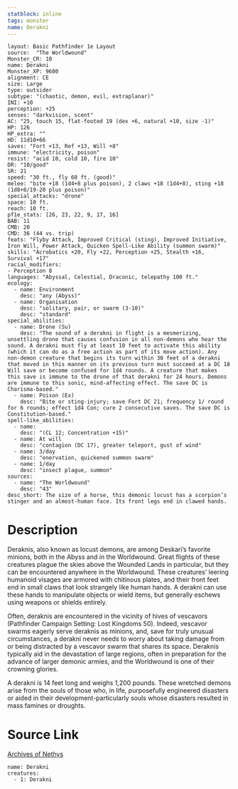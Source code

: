 ```yaml
---
statblock: inline
tags: monster
name: Derakni
---
```

```statblock
layout: Basic Pathfinder 1e Layout
source:  "The Worldwound"
Monster_CR: 10
name: Derakni
Monster_XP: 9600
alignment: CE
size: Large
type: outsider
subtype: "(chaotic, demon, evil, extraplanar)"
INI: +10
perception: +25
senses: "darkvision, scent"
AC: "25, touch 15, flat-footed 19 (dex +6, natural +10, size -1)"
HP: 126
HP_extra: ""
HD: 11d10+66
saves: "Fort +13, Ref +13, Will +8"
immune: "electricity, poison"
resist: "acid 10, cold 10, fire 10"
DR: "10/good"
SR: 21
speed: "30 ft., fly 60 ft. (good)"
melee: "bite +18 (1d4+8 plus poison), 2 claws +18 (1d4+8), sting +18 (1d8+8/19-20 plus poison)"
special_attacks: "drone"
space: 10 ft.
reach: 10 ft.
pf1e_stats: [26, 23, 22, 9, 17, 16]
BAB: 11
CMB: 20
CMD: 36 (44 vs. trip)
feats: "Flyby Attack, Improved Critical (sting), Improved Initiative, Iron Will, Power Attack, Quicken Spell-Like Ability (summon swarm)"
skills: "Acrobatics +20, Fly +22, Perception +25, Stealth +16, Survival +17"
racial_modifiers:
- Perception 8
languages: "Abyssal, Celestial, Draconic, telepathy 100 ft."
ecology:
  - name: Environment
    desc: "any (Abyss)"
  - name: Organisation
    desc: "solitary, pair, or swarm (3-10)"
    desc: "standard"
special_abilities:
  - name: Drone (Su)
    desc: "The sound of a derakni in flight is a mesmerizing, unsettling drone that causes confusion in all non-demons who hear the sound. A derakni must fly at least 10 feet to activate this ability (which it can do as a free action as part of its move action). Any non-demon creature that begins its turn within 30 feet of a derakni that moved in this manner on its previous turn must succeed at a DC 18 Will save or become confused for 1d4 rounds. A creature that makes this save is immune to the drone of that derakni for 24 hours. Demons are immune to this sonic, mind-affecting effect. The save DC is Charisma-based."
  - name: Poison (Ex)
    desc: "Bite or sting-injury; save Fort DC 21; frequency 1/ round for 6 rounds; effect 1d4 Con; cure 2 consecutive saves. The save DC is Constitution-based."
spell-like_abilities:
  - name:
    desc: "(CL 12; Concentration +15)"
  - name: At will
    desc: "contagion (DC 17), greater teleport, gust of wind"
  - name: 3/day
    desc: "enervation, quickened summon swarm"
  - name: 1/day
    desc: "insect plague, summon"
sources:
  - name: "The Worldwound"
    desc: "43"
desc_short: The size of a horse, this demonic locust has a scorpion’s stinger and an almost-human face. Its front legs end in clawed hands. 
```
# Description
Deraknis, also known as locust demons, are among Deskari’s favorite minions, both in the Abyss and in the Worldwound. Great flights of these creatures plague the skies above the Wounded Lands in particular, but they can be encountered anywhere in the Worldwound. These creatures’ leering humanoid visages are armored with chitinous plates, and their front feet end in small claws that look strangely like human hands. A derakni can use these hands to manipulate objects or wield items, but generally eschews using weapons or shields entirely. 

Often, deraknis are encountered in the vicinity of hives of vescavors (Pathfinder Campaign Setting: Lost Kingdoms 50). Indeed, vescavor swarms eagerly serve deraknis as minions, and, save for truly unusual circumstances, a derakni never needs to worry about taking damage from or being distracted by a vescavor swarm that shares its space. Deraknis typically aid in the devastation of large regions, often in preparation for the advance of larger demonic armies, and the Worldwound is one of their crowning glories. 

A derakni is 14 feet long and weighs 1,200 pounds. These wretched demons arise from the souls of those who, in life, purposefully engineered disasters or aided in their development-particularly souls whose disasters resulted in mass famines or droughts.
# Source Link
[Archives of Nethys](https://aonprd.com/MonsterDisplay.aspx?ItemName=Derakni)
```encounter-table
name: Derakni
creatures:
  - 1: Derakni
```
